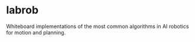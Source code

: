 # labrob
Whiteboard implementations of the most common algorithms in AI robotics for motion and planning.
